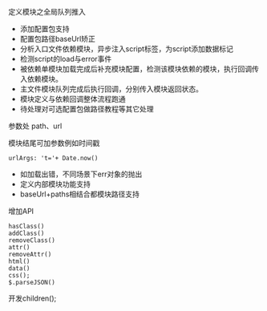定义模块之全局队列推入

* 添加配置包支持
* 配置包路径baseUrl矫正
* 分析入口文件依赖模块，异步注入script标签，为script添加数据标记
* 检测script的load与error事件
* 被依赖单模块加载完成后补充模块配置，检测该模块依赖的模块，执行回调传入依赖模块。
* 主文件模块队列完成后执行回调，分别传入模块返回状态。
* 模块定义与依赖回调整体流程跑通
* 待处理对可选配置包做路径教程等其它处理

参数处 path、url

模块结尾可加参数例如时间戳

    urlArgs: 't='+ Date.now()

* 如加载出错，不同场景下err对象的抛出
* 定义内部模块功能支持
* baseUrl+paths相结合都模块路径支持

增加API

    hasClass()
    addClass()
    removeClass()
    attr()
    removeAttr()
    html()
    data()
    css();
    $.parseJSON()

开发children();


